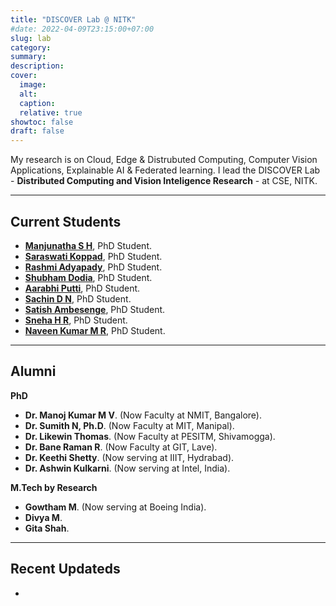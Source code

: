```yaml
---
title: "DISCOVER Lab @ NITK"
#date: 2022-04-09T23:15:00+07:00
slug: lab
category:
summary:
description: 
cover:
  image:
  alt:
  caption: 
  relative: true
showtoc: false
draft: false
---
```


My research is on Cloud, Edge & Distrubuted Computing, Computer Vision Applications, Explainable AI & Federated learning. I lead the DISCOVER Lab - **Distributed Computing and Vision Inteligence Research** - at CSE, NITK. 

---
**Current Students**
---
- [**Manjunatha S H**](https://cse.nitk.ac.in/researchscholars/manjunatha), PhD Student.
- [**Saraswati Koppad**](https://cse.nitk.ac.in/researchscholars/saraswathi-koppad), PhD Student.
- [**Rashmi Adyapady**](https://cse.nitk.ac.in/researchscholars/rashmi-adyapady-r), PhD Student.
- [**Shubham Dodia**](https://cse.nitk.ac.in/researchscholars/rashmi-adyapady-r), PhD Student.
- [**Aarabhi Putti**](https://www.linkedin.com/in/aarabhi-putty-9b6270137/), PhD Student.
- [**Sachin D N**](https://www.linkedin.com/in/sachin-dudda-nagaraju-a3838976/), PhD Student.
- [**Satish Ambesenge**](https://www.linkedin.com/in/sateesh-ambesange-3020185/), PhD Student.
- [**Sneha H R**](https://nmit.irins.org/profile/264945), PhD Student.
- [**Naveen Kumar M R**](https://scholar.google.com/citations?user=6e9zAAoAAAAJ&hl=en), PhD Student.

---
**Alumni**
---
**PhD**
- **Dr. Manoj Kumar M V**. (Now Faculty at NMIT, Bangalore).
- **Dr. Sumith N, Ph.D**. (Now Faculty at MIT, Manipal).
- **Dr. Likewin Thomas**. (Now Faculty at PESITM, Shivamogga).
- **Dr. Bane Raman R**. (Now Faculty at GIT, Lave).
- **Dr. Keethi Shetty**. (Now serving at IIIT, Hydrabad).
- **Dr. Ashwin Kulkarni**. (Now serving at Intel, India).

**M.Tech by Research**

- **Gowtham M**. (Now serving at Boeing India).
- **Divya M**.
- **Gita Shah**.
---
**Recent Updateds**
---
- 